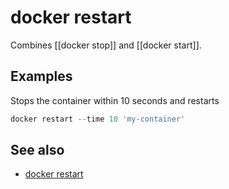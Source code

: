 # docker restart

Combines [[docker stop]] and [[docker start]].

## Examples

Stops the container within 10 seconds and restarts
```powershell
docker restart --time 10 'my-container'
```

## See also
- [docker restart](https://docs.docker.com/engine/reference/commandline/restart/)